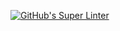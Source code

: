 [![GitHub's Super Linter](https://github.com/ICS20-Programming-SirineC/Unit1-04-HTML-CSS/tree/main/.github/workflows/workflows/GitHub's%20Super%20Linter/badge.svg)](https://github.com/ICS20-Programming-SirineC/Unit1-04-HTML-CSS/tree/main/.github/workflows/actions)